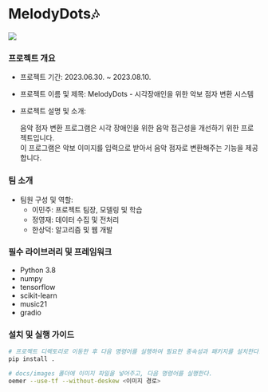 # MelodyDots🎶

  <p align="left">
    <img src="https://github.com/pingpeng1017/MelodyDots/assets/97069558/306d898c-a4fb-4ad7-b3ab-e5d3ef83ecb0">
  </p>
  
### 프로젝트 개요

- 프로젝트 기간: 2023.06.30. ~ 2023.08.10.
- 프로젝트 이름 및 제목: MelodyDots - 시각장애인을 위한 악보 점자 변환 시스템
- 프로젝트 설명 및 소개:

  음악 점자 변환 프로그램은 시각 장애인을 위한 음악 접근성을 개선하기 위한 프로젝트입니다.
  <br>이 프로그램은 악보 이미지를 입력으로 받아서 음악 점자로 변환해주는 기능을 제공합니다.
  
### 팀 소개

- 팀원 구성 및 역할:
  - 이민주: 프로젝트 팀장, 모델링 및 학습
  - 정영재: 데이터 수집 및 전처리
  - 한상덕: 알고리즘 및 웹 개발

### 필수 라이브러리 및 프레임워크

- Python 3.8
- numpy
- tensorflow
- scikit-learn
- music21
- gradio

### 설치 및 실행 가이드
```bash
# 프로젝트 디렉토리로 이동한 후 다음 명령어를 실행하여 필요한 종속성과 패키지를 설치한다.
pip install .

# docs/images 폴더에 이미지 파일을 넣어주고, 다음 명령어를 실행한다.
oemer --use-tf --without-deskew <이미지 경로>
```
